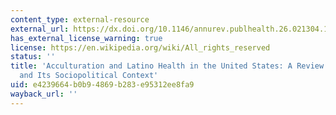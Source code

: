 ```yaml
---
content_type: external-resource
external_url: https://dx.doi.org/10.1146/annurev.publhealth.26.021304.144615
has_external_license_warning: true
license: https://en.wikipedia.org/wiki/All_rights_reserved
status: ''
title: 'Acculturation and Latino Health in the United States: A Review of the Literature
  and Its Sociopolitical Context'
uid: e4239664-b0b9-4869-b283-e95312ee8fa9
wayback_url: ''
---
```

